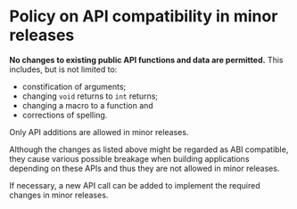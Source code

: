 Policy on API compatibility in minor releases
=============================================

**No changes to existing public API functions and data are permitted.** This
includes, but is not limited to:

- constification of arguments;
- changing `void` returns to `int` returns;
- changing a macro to a function and
- corrections of spelling.

Only API additions are allowed in minor releases.

Although the changes as listed above might be regarded as ABI compatible, they
cause various possible breakage when building applications depending on these
APIs and thus they are not allowed in minor releases.

If necessary, a new API call can be added to implement the required changes in
minor releases.
